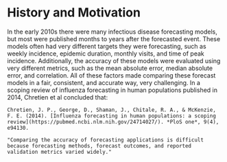 # History and Motivation  

In the early 2010s there were many infectious disease forecasting models, but most were published months to years after the forecasted event. These models often had very different targets they were forecasting, such as weekly incidence, epidemic duration, monthly visits, and time of peak incidence. Additionally, the accuracy of these models were evaluated using very different metrics, such as the mean absolute error, median absolute error, and correlation. All of these factors made comparing these forecast models in a fair, consistent, and accurate way, very challenging. In a scoping review of influenza forecasting in human populations published in 2014, Chretien et al concluded that:  

```{margin}
Chretien, J. P., George, D., Shaman, J., Chitale, R. A., & McKenzie, F. E. (2014). [Influenza forecasting in human populations: a scoping review](https://pubmed.ncbi.nlm.nih.gov/24714027/). *PloS one*, 9(4), e94130.
```

```{epigraph}
"Comparing the accuracy of forecasting applications is difficult because forecasting methods, forecast outcomes, and reported validation metrics varied widely."  
```
<!--- 
Continue to add slides and images from here:
https://docs.google.com/presentation/d/1518iadkaPnFRnzblQAdnrsMbORhdTJP7Y_kW7Gu3Uyg/edit#slide=id.g25099556782_0_22
Issue #52 here:
https://github.com/Infectious-Disease-Modeling-Hubs/hubDocs/issues/52
--->

